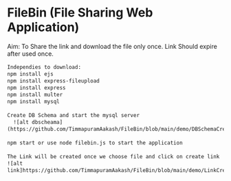 # FileBin (File Sharing Web Application)

Aim:
      To Share the link and download the file only once.
      Link Should expire after used once.
      
    Independies to download:
    npm install ejs 
    npm install express-fileupload
    npm install express
    npm install multer
    npm install mysql
    
    Create DB Schema and start the mysql server
      ![alt dbscheama](https://github.com/TimmapuramAakash/FileBin/blob/main/demo/DBSchemaCreation.PNG)
      
    npm start or use node filebin.js to start the application
    
    The Link will be created once we choose file and click on create link
    ![alt link]https://github.com/TimmapuramAakash/FileBin/blob/main/demo/LinkCreated.PNG)
    
    

   
